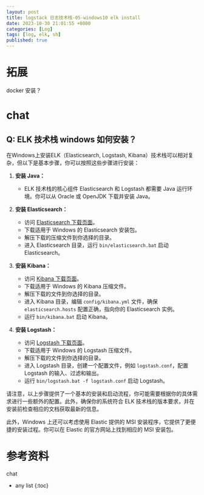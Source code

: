 ```yaml
---
layout: post
title: logstack 日志技术栈-05-windows10 elk install
date: 2023-10-30 21:01:55 +0800
categories: [Log]
tags: [log, elk, sh]
published: true
---
```


# 



# 拓展

docker 安装？

# chat

## Q: ELK 技术栈 windows 如何安装？

在Windows上安装ELK（Elasticsearch, Logstash, Kibana）技术栈可以相对复杂，但以下是基本步骤，你可以按照这些步骤进行安装：

1. **安装 Java：**
   - ELK 技术栈的核心组件 Elasticsearch 和 Logstash 都需要 Java 运行环境。你可以从 Oracle 或 OpenJDK 下载并安装 Java。

2. **安装 Elasticsearch：**
   - 访问 [Elasticsearch 下载页面](https://www.elastic.co/downloads/elasticsearch)。
   - 下载适用于 Windows 的 Elasticsearch 安装包。
   - 解压下载的压缩文件到你选择的目录。
   - 进入 Elasticsearch 目录，运行 `bin/elasticsearch.bat` 启动 Elasticsearch。

3. **安装 Kibana：**
   - 访问 [Kibana 下载页面](https://www.elastic.co/downloads/kibana)。
   - 下载适用于 Windows 的 Kibana 压缩文件。
   - 解压下载的文件到你选择的目录。
   - 进入 Kibana 目录，编辑 `config/kibana.yml` 文件，确保 `elasticsearch.hosts` 配置正确，指向你的 Elasticsearch 实例。
   - 运行 `bin/kibana.bat` 启动 Kibana。

4. **安装 Logstash：**
   - 访问 [Logstash 下载页面](https://www.elastic.co/downloads/logstash)。
   - 下载适用于 Windows 的 Logstash 压缩文件。
   - 解压下载的文件到你选择的目录。
   - 进入 Logstash 目录，创建一个配置文件，例如 `logstash.conf`，配置 Logstash 的输入、过滤和输出。
   - 运行 `bin/logstash.bat -f logstash.conf` 启动 Logstash。

请注意，以上步骤提供了一个基本的安装和启动流程，你可能需要根据你的具体需求进行一些额外的配置。此外，确保你的系统符合 ELK 技术栈的版本要求，并在安装前检查相应的文档获取最新的信息。

此外，Windows 上还可以考虑使用 Elastic 提供的 MSI 安装程序，它提供了更便捷的安装过程。你可以在 Elastic 的官方网站上找到相应的 MSI 安装包。



# 参考资料

chat
* any list
{:toc}